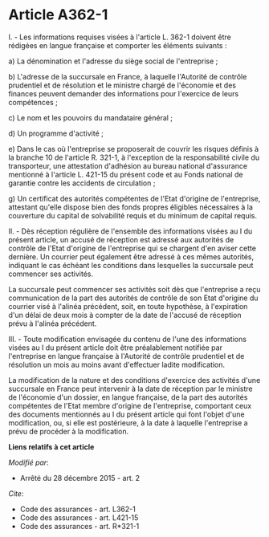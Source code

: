 # Article A362-1

I. - Les informations requises visées à l'article L. 362-1 doivent être rédigées en langue française et comporter les
éléments suivants : 

a) La dénomination et l'adresse du siège social de l'entreprise ; 

b) L'adresse de la succursale en France, à laquelle l'Autorité de contrôle prudentiel et de résolution et le ministre chargé
de l'économie et des finances peuvent demander des informations pour l'exercice de leurs compétences ; 

c) Le nom et les pouvoirs du mandataire général ; 

d) Un programme d'activité ; 

e) Dans le cas où l'entreprise se proposerait de couvrir les risques définis à la branche 10 de l'article R. 321-1, à
l'exception de la responsabilité civile du transporteur, une attestation d'adhésion au bureau national d'assurance mentionné
à l'article L. 421-15 du présent code et au Fonds national de garantie contre les accidents de circulation ; 

g) Un certificat des autorités compétentes de l'Etat d'origine de l'entreprise, attestant qu'elle dispose bien des fonds
propres éligibles nécessaires à la couverture du capital de solvabilité requis et du minimum de capital requis. 

II. - Dès réception régulière de l'ensemble des informations visées au I du présent article, un accusé de réception est
adressé aux autorités de contrôle de l'Etat d'origine de l'entreprise qui se chargent d'en aviser cette dernière. Un courrier
peut également être adressé à ces mêmes autorités, indiquant le cas échéant les conditions dans lesquelles la succursale peut
commencer ses activités. 

La succursale peut commencer ses activités soit dès que l'entreprise a reçu communication de la part des autorités de
contrôle de son Etat d'origine du courrier visé à l'alinéa précédent, soit, en toute hypothèse, à l'expiration d'un délai de
deux mois à compter de la date de l'accusé de réception prévu à l'alinéa précédent. 

III. - Toute modification envisagée du contenu de l'une des informations visées au I du présent article doit être
préalablement notifiée par l'entreprise en langue française à l'Autorité de contrôle prudentiel et de résolution un mois au
moins avant d'effectuer ladite modification.

La modification de la nature et des conditions d'exercice des activités d'une succursale en France peut intervenir à la date
de réception par le ministre de l'économie d'un dossier, en langue française, de la part des autorités compétentes de l'Etat
membre d'origine de l'entreprise, comportant ceux des documents mentionnés au I du présent article qui font l'objet d'une
modification, ou, si elle est postérieure, à la date à laquelle l'entreprise a prévu de procéder à la modification.

**Liens relatifs à cet article**

_Modifié par_:

  - Arrêté du 28 décembre 2015 - art. 2

_Cite_:

  - Code des assurances - art. L362-1
  - Code des assurances - art. L421-15
  - Code des assurances - art. R*321-1
